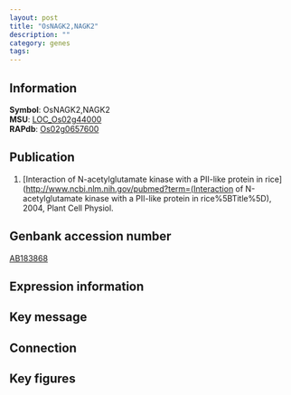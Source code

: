 ```yaml
---
layout: post
title: "OsNAGK2,NAGK2"
description: ""
category: genes
tags: 
---
```


## Information
__Symbol__: OsNAGK2,NAGK2  
__MSU__: [LOC_Os02g44000](http://rice.plantbiology.msu.edu/cgi-bin/ORF_infopage.cgi?orf=LOC_Os02g44000)  
__RAPdb__: [Os02g0657600](http://rapdb.dna.affrc.go.jp/viewer/gbrowse_details/irgsp1?name=Os02g0657600)  

## Publication
1. [Interaction of N-acetylglutamate kinase with a PII-like protein in rice](http://www.ncbi.nlm.nih.gov/pubmed?term=(Interaction of N-acetylglutamate kinase with a PII-like protein in rice%5BTitle%5D), 2004, Plant Cell Physiol.

## Genbank accession number
[AB183868](http://www.ncbi.nlm.nih.gov/nuccore/AB183868)

## Expression information

## Key message

## Connection

## Key figures


